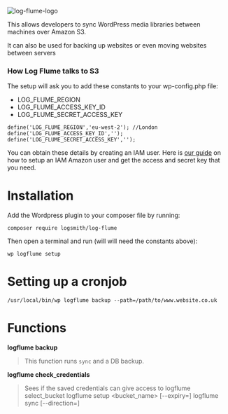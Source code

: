 ![log-flume-logo](https://cloud.githubusercontent.com/assets/1636310/24171665/407f51a2-0e7d-11e7-974f-f80e0c45e1ed.jpg)

This allows developers to sync WordPress media libraries between machines over Amazon S3.

It can also be used for backing up websites or even moving websites between servers

### How Log Flume talks to S3

The setup will ask you to add these constants to your wp-config.php file:

- LOG_FLUME_REGION
- LOG_FLUME_ACCESS_KEY_ID
- LOG_FLUME_SECRET_ACCESS_KEY

```
define('LOG_FLUME_REGION','eu-west-2'); //London
define('LOG_FLUME_ACCESS_KEY_ID','');
define('LOG_FLUME_SECRET_ACCESS_KEY','');
```

You can obtain these details by creating an IAM user. Here is [our guide](https://github.com/logsmith/log-flume/wiki/Getting-AWS-credentials) on how to setup an IAM Amazon user and get the access and secret key that you need.

# Installation

Add the Wordpress plugin to your composer file by running:

```
composer require logsmith/log-flume
```

Then open a terminal and run (will will need the constants above):

```
wp logflume setup
```

# Setting up a cronjob



```
/usr/local/bin/wp logflume backup --path=/path/to/www.website.co.uk
```

# Functions

**logflume backup**
> This function runs `sync` and a DB backup. 

**logflume check_credentials**
> Sees if the saved credentials can give access to 
logflume select_bucket
logflume setup <bucket_name> [--expiry=<number-of-days>]
logflume sync [--direction=<up-or-down>]

